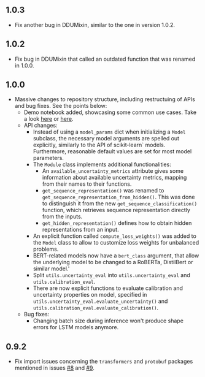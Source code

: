## 1.0.3

- Fix another bug in DDUMixin, similar to the one in version 1.0.2.

## 1.0.2

- Fix bug in DDUMixin that called an outdated function that was renamed in 1.0.0.

## 1.0.0

- Massive changes to repository structure, including restructuing of APIs and bug fixes. See the points below:
    - Demo notebook added, showcasing some common use cases. Take a look [here](https://github.com/Kaleidophon/nlp-uncertainty-zoo/blob/main/demo.ipynb) or [here](https://colab.research.google.com/drive/1-Pl5lvcnpbGL2ZXLGDDNqvJB7Ew8uIsS?usp=sharing).
    - API changes:
        - Instead of using a `model_params` dict when initializing a `Model` subclass, the necessary model arguments are spelled out 
    explicitly, similarly to the API of scikit-learn` models. Furthermore, reasonable default values are set for most model parameters.
        - The `Module` class implements additional functionalities:
            -  An `available_uncertainty_metrics` attribute gives some information about available uncertainty metrics, mapping from their names to their functions.
            - `get_sequence_representation()` was renamed to `get_sequence_representation_from_hidden()`. This was done to distinguish it from the new `get_sequence_classification()` function, which retrieves sequence representation directly from the inputs.
            - `get_hidden_representation()` defines how to obtain hidden representations from an input.
        - An explicit function called `compute_loss_weights()` was added to the `Model` class to allow to customize loss weights for unbalanced problems.
        - BERT-related models now have a `bert_class` argument, that allow the underlying model to be changed to a RoBERTa, DistilBert or similar model.'
        - Split `utils.uncertainty_eval` into  `utils.uncertainty_eval` and `utils.calibration_eval`.
        - There are now explicit functions to evaluate calibration and uncertainty properties on model, specified in `utils.uncertainty_eval.evaluate_uncertainty()` and `utils.calibration_eval.evaluate_calibration()`.
    - Bug fixes:
        - Changing batch size during inference won't produce shape errors for LSTM models anymore.


## 0.9.2

- Fix import issues concerning the `transformers` and `protobuf` packages mentioned in issues [#8](https://github.com/Kaleidophon/nlp-uncertainty-zoo/issues/8) and [#9](https://github.com/Kaleidophon/nlp-uncertainty-zoo/issues/9).
